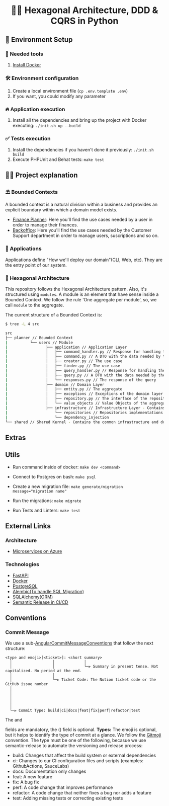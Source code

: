 <h1 align="center">
  🐍🎯 Hexagonal Architecture, DDD & CQRS in Python
</h1>

## 🙌 Environment Setup

### 🐳 Needed tools

1. [Install Docker](https://www.docker.com/get-started)

### 🛠️ Environment configuration

1. Create a local environment file (`cp .env.template .env`)
2. If you want, you could modify any parameter

### 🔥 Application execution

1. Install all the dependencies and bring up the project with Docker executing: `./init.sh up --build`

### ✅ Tests execution

1. Install the dependencies if you haven't done it previously: `./init.sh build`
2. Execute PHPUnit and Behat tests: `make test`

## 👩‍🏫 Project explanation

### ⛱️ Bounded Contexts

A bounded context is a natural division within a business and provides an explicit boundary within which a domain model exists.

- [Finance Planner](src/planner): Here you'll find the use cases needed by a user in order to manage their finances.
- [Backoffice](src/backoffice): Here you'll find the use cases needed by the Customer Support department in order to manage users, suscriptions and so on.

### 📱 Applications

Applications define "How we'll deploy our domain"(CLI, Web, etc). They are the entry point of our system.

### 🎯 Hexagonal Architecture

This repository follows the Hexagonal Architecture pattern. Also, it's structured using `modules`. A module is an element that have sense inside a Bounded Context. We follow the rule 'One aggregate per module', so, we call `module` to the aggregate.

The current structure of a Bounded Context is:

```bash
$ tree -L 4 src

src
├── planner // Bounded Context
|          └── users // Module
|                 ├── application // Application Layer
|                 │   ├── command_handler.py // Response for handling the command, initialize valueObjects and call the use case. This is the entry point of the application layer, dont return anything
|                 │   ├── command.py // A DTO with the data needed by the use case
|                 │   ├── creator.py // The use case
|                 │   ├── finder.py // The use case
|                 │   ├── query_handler.py // Response for handling the query, initialize valueObjects and call the use case. This is the entry point of the application layer, return the response(only with pimitives)
|                 │   ├── query.py // A DTO with the data needed by the use case
|                 │   └── responses.py // The response of the query
|                 ├── domain // Domain Layer
|                 │   ├── entity.py // The aggregate
|                 │   ├── exceptions // Exceptions of the domain layer
|                 │   ├── repository.py // The interface of the repository
|                 │   └── value_objects // Value Objects of the aggregate. Contains the business logic and the validation of the data
|                 ├── infrastructure // Infrastructure Layer - Contains the implementation of the interfaces defined in the domain layer
|                     └── repositories // Repositories implementations
|                     └── dependency_injection
└── shared // Shared Kernel - Contains the common infrastructure and domain shared between the different Bounded Contexts
```

## Extras

## Utils

- Run command inside of docker: `make dev <command>`

- Connect to Postgres on bash: `make psql`

- Create a new migration file: `make generate/migration message="migration name"`

- Run the migrations: `make migrate`

- Run Tests and Linters: `make test`

## External Links

### Architecture

- [Microservices on Azure](https://learn.microsoft.com/en-us/azure/architecture/microservices)

### Technologies

- [FastAPI](https://fastapi.tiangolo.com/)
- [Docker](https://www.docker.com/)
- [PostgreSQL](https://www.postgresql.org/)
- [Alembic(To handle SQL Migration)](https://alembic.sqlalchemy.org/en/latest/)
- [SQLAlchemy(ORM)](https://www.sqlalchemy.org/)
- [Semantic Release in CI/CD](https://github.com/go-semantic-release/action)

## Conventions

### Commit Message

We use a sub-[AngularCommitMessageConventions](https://github.com/angular/angular/blob/main/CONTRIBUTING.md#-commit-message-format) that follow the next structure:

```
<type and emoji>[<ticket>]: <short summary>
  │                  │             │
  │                  │             └─⫸ Summary in present tense. Not capitalized. No period at the end.
  │                  │
  │                  └─⫸ Ticket Code: The Notion ticket code or the GitHub issue number
  │
  │
  │
  │
  │
  └─⫸ Commit Type: build|ci|docs|feat|fix|perf|refactor|test
```

The <type> and <summary> fields are mandatory, the (<ticket>) field is optional.
**Types:**
The emoji is optional, but it helps to identify the type of commit at a glance. We follow the [Gitmoji](https://gitmoji.dev/) convention.
The type must be one of the following, becasue we use semantic-release to automate the versioning and release process:

- build: Changes that affect the build system or external dependencies
- ci: Changes to our CI configuration files and scripts (examples: GithubActions, SauceLabs)
- docs: Documentation only changes
- feat: A new feature
- fix: A bug fix
- perf: A code change that improves performance
- refactor: A code change that neither fixes a bug nor adds a feature
- test: Adding missing tests or correcting existing tests
